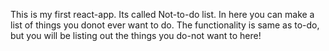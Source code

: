 This is my first react-app.
Its called Not-to-do list. In here you can make a list of things you donot ever want to do.
The functionality is same as to-do, but you will be listing out the things you do-not want to here!
